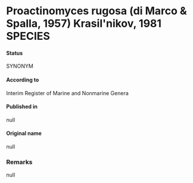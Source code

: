 Proactinomyces rugosa (di Marco & Spalla, 1957) Krasil'nikov, 1981 SPECIES
=======

#### Status
SYNONYM

#### According to
Interim Register of Marine and Nonmarine Genera

#### Published in
null

#### Original name
null

### Remarks
null